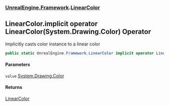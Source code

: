 ### [UnrealEngine.Framework](./UnrealEngine-Framework.md 'UnrealEngine.Framework').[LinearColor](./LinearColor.md 'UnrealEngine.Framework.LinearColor')
## LinearColor.implicit operator LinearColor(System.Drawing.Color) Operator
Implicitly casts color instance to a linear color  
```csharp
public static UnrealEngine.Framework.LinearColor implicit operator LinearColor(System.Drawing.Color value);
```
#### Parameters
<a name='UnrealEngine-Framework-LinearColor-op_ImplicitUnrealEngine-Framework-LinearColor(System-Drawing-Color)-value'></a>
`value` [System.Drawing.Color](https://docs.microsoft.com/en-us/dotnet/api/System.Drawing.Color 'System.Drawing.Color')  
  
#### Returns
[LinearColor](./LinearColor.md 'UnrealEngine.Framework.LinearColor')  

